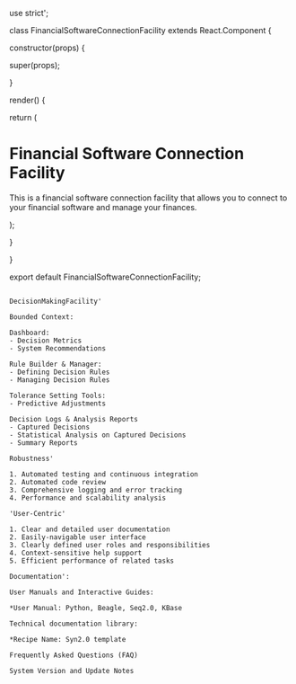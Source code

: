 use strict';

class FinancialSoftwareConnectionFacility extends React.Component {

constructor(props) {

super(props);

}

render() {

return (

<div>

<h1> Financial Software Connection Facility </h1>

<p> This is a financial software connection facility that allows you to connect to your financial software and manage your finances. </p>

</div>

);

}

}

export default FinancialSoftwareConnectionFacility;

```

DecisionMakingFacility' 

Bounded Context:

Dashboard:
- Decision Metrics 
- System Recommendations

Rule Builder & Manager:
- Defining Decision Rules 
- Managing Decision Rules

Tolerance Setting Tools: 
- Predictive Adjustments

Decision Logs & Analysis Reports
- Captured Decisions 
- Statistical Analysis on Captured Decisions 
- Summary Reports

Robustness'

1. Automated testing and continuous integration
2. Automated code review
3. Comprehensive logging and error tracking
4. Performance and scalability analysis

'User-Centric'

1. Clear and detailed user documentation
2. Easily-navigable user interface
3. Clearly defined user roles and responsibilities
4. Context-sensitive help support
5. Efficient performance of related tasks

Documentation':

User Manuals and Interactive Guides:

*User Manual: Python, Beagle, Seq2.0, KBase

Technical documentation library:

*Recipe Name: Syn2.0 template

Frequently Asked Questions (FAQ)

System Version and Update Notes

```